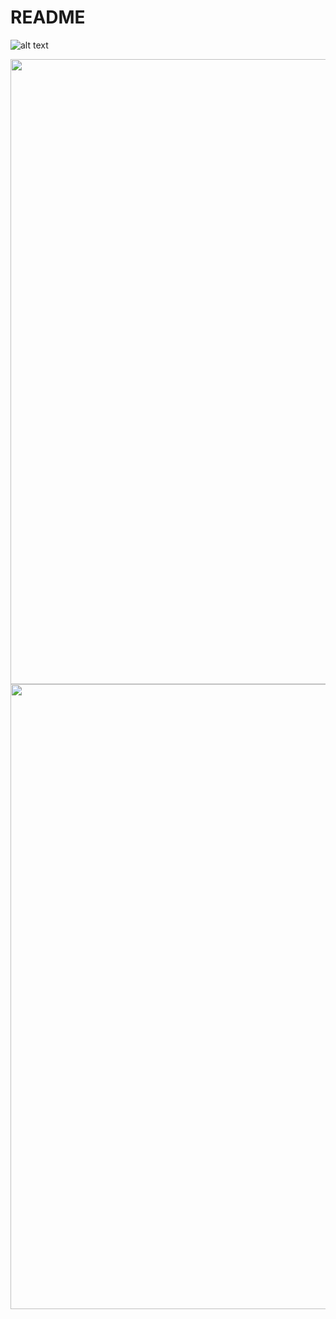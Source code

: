 # README

![alt text](https://thumbs.gfycat.com/SilverImpossibleGermanwirehairedpointer-size_restricted.gif)

<img src="https://thumbs.gfycat.com/SilverImpossibleGermanwirehairedpointer-size_restricted.gif" width="1000">
<img src="https://media.giphy.com/media/Ky61uJJGlH41anKhn3/giphy.gif" width="1000">
